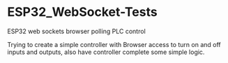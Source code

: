 # ESP32_WebSocket-Tests
ESP32 web sockets browser polling PLC control

Trying to create a simple controller with Browser access to turn on and off inputs and outputs, also have controller complete some simple logic.
